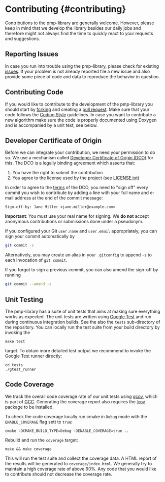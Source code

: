 # Contributing {#contributing}

Contributions to the pmp-library are generally welcome. However, please keep in
mind that we develop the library besides our daily jobs and therefore might not
always find the time to quickly react to your requests and suggestions.

## Reporting Issues

In case you run into trouble using the pmp-library, please check for
existing [issues](https://github.com/pmp-library/pmp-library/issues). If your
problem is not already reported file a new issue and also provide some piece of
code and data to reproduce the behavior in question.

## Contributing Code

If you would like to contribute to the development of the pmp-library you should
start by [forking](https://help.github.com/articles/fork-a-repo) and creating
a [pull request](https://help.github.com/articles/creating-a-pull-request). Make
sure that your code follows the [Coding Style](codingstyle.html) guidelines. In
case you want to contribute a new algorithm make sure the code is properly
documented using Doxygen and is accompanied by a unit test, see below.

## Developer Certificate of Origin

Before we can integrate your contribution, we need your permission to do so. We
use a mechanism called
[Developer Certificate of Origin (DCO)](https://developercertificate.org/) for
this. The DCO is a legally binding agreement which asserts that:

1. You have the right to submit the contribution
2. You agree to the license used by the project (see [LICENSE.txt](https://github.com/pmp-library/pmp-library/blob/master/LICENSE.txt))

In order to agree to the [terms](https://developercertificate.org/) of the DCO,
you need to "sign off" every commit you wish to contribute by adding a line with
your full name and e-mail address at the end of the commit message:

```text
Sign-off-by: Jane Miller <jane.miller@example.com>
```

**Important**: You must use your real name for signing. We **do not** accept
anonymous contributions or submissions done under a pseudonym.

If you configured your Git `user.name` and `user.email` appropriately, you can
sign your commit automatically by

```sh
git commit -s
```

Alternatively, you may create an alias in your `.gitconfig` to append `-s` to
each invocation of `git commit`.

If you forgot to sign a previous commit, you can also amend the sign-off by running

```sh
git commit --amend -s
```

## Unit Testing

The pmp-library has a suite of unit tests that aims at making sure everything
works as expected. The unit tests are written
using [Google Test](https://github.com/google/googletest) and run during
continuous integration builds. See the also the `tests` sub-directory of the
repository. You can locally run the test suite from your build directory by
invoking the

    make test

target. To obtain more detailed test output we recommend to invoke the Google
Test runner directly:

    cd tests
    ./gtest_runner

## Code Coverage

We track the overall code coverage rate of our unit tests using
[gcov](https://gcc.gnu.org/onlinedocs/gcc/Gcov.html), which is part of
[GCC](https://gcc.gnu.org/). Generating the coverage report also requires the
[lcov](http://ltp.sourceforge.net/coverage/lcov.php) package to be installed.

To check the code coverage locally run cmake in `Debug` mode with the
`ENABLE_COVERAGE` flag sett to `true`:

    cmake -DCMAKE_BUILD_TYPE=Debug -DENABLE_COVERAGE=true ..

Rebuild and run the `coverage` target:

    make && make coverage

This will run the test suite and collect the coverage data. A HTML report of the
results will be generated to `coverage/index.html`. We generally try to maintain
a high coverage rate of above 90%. Any code that you would like to contribute
should not decrease the coverage rate.

